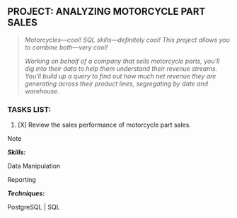 ## PROJECT: ANALYZING MOTORCYCLE PART SALES
>_Motorcycles—cool! SQL skills—definitely cool! This project allows you to combine both—very cool!_
>
>_Working on behalf of a company that sells motorcycle parts, you'll dig into their data to help them understand their revenue streams. You'll build up a query to find out how much net revenue they are generating across their product lines, segregating by date and warehouse._
### TASKS LIST:
1. [X] Review the sales performance of motorcycle part sales.
>[!NOTE]
>**_Skills:_**
>
>Data Manipulation
>
>Reporting
>
>**_Techniques:_**
>
>PostgreSQL | SQL
